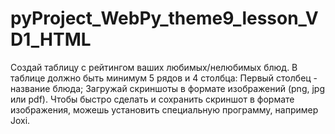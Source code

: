 # pyProject_WebPy_theme9_lesson_VD1_HTML
 
Создай таблицу с рейтингом ваших любимых/нелюбимых блюд. В таблице должно быть минимум 5 рядов и 4 столбца: Первый столбец - название блюда;
Загружай скриншоты в формате изображений (png, jpg или pdf). Чтобы быстро сделать и сохранить скриншот в формате изображения, можешь установить специальную программу, например Joxi.